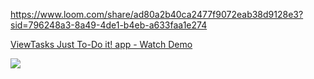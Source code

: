 https://www.loom.com/share/ad80a2b40ca2477f9072eab38d9128e3?sid=796248a3-8a49-4de1-b4eb-a633faa1e274

[ViewTasks Just To-Do it! app - Watch Demo](https://www.loom.com/share/ad80a2b40ca2477f9072eab38d9128e3)

[![](https://cdn.loom.com/sessions/thumbnailsad80a2b40ca2477f9072eab38d9128e3-with-play.gif)](https://www.loom.com/share/ad80a2b40ca2477f9072eab38d9128e3)
